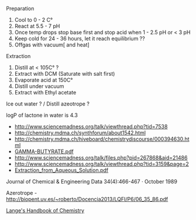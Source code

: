 Preparation

1. Cool to 0 - 2 C°
2. React at 5.5 - 7 pH
3. Once temp drops stop base first and stop acid when 1 - 2.5 pH or < 3 pH 
4. Keep cold for 24 - 36 hours, let it reach equilibrium ??
5. Offgas with vacuum[ and heat]

Extraction

1. Distill at < 105C° ?
2. Extract with DCM (Saturate with salt first)
3. Evaporate acid at 150C°
4. Distill under vacuum
5. Extract with Ethyl acetate

Ice out water ? / Distill azeotrope ?

logP of lactone in water is 4.3


- http://www.sciencemadness.org/talk/viewthread.php?tid=7538
- http://chemistry.mdma.ch/synthforum/about1542.html
- http://chemistry.mdma.ch/hiveboard/chemistrydiscourse/000394630.html
- [GAMMA-BUTYRATE.pdf](http://www.swgdrug.org/Monographs/GAMMA-HYDROXYBUTYRATE.pdf)
- http://www.sciencemadness.org/talk/files.php?pid=267868&aid=21486
- http://www.sciencemadness.org/talk/viewthread.php?tid=3159&page=2
- [Extraction_from_Aqueous_Solution.pdf](http://www.sciencemadness.org/talk/files.php?pid=267868&aid=21486 )
 

Journal of Chemical & Engineering Data 34(4):466-467 · October 1989

Azerotrope - http://biopent.uv.es/~roberto/Docencia2013/LQFI/P6/06_35_86.pdf 

[Lange's Handbook of Chemistry](http://fptl.ru/biblioteka/spravo4niki/dean.pdf)


